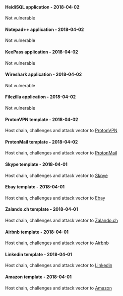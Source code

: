 #### HeidiSQL application - 2018-04-02
Not vulnerable


#### Notepad++ application - 2018-04-02
Not vulnerable


#### KeePass application - 2018-04-02
Not vulnerable


#### Wireshark application - 2018-04-02
Not vulnerable


#### Filezilla application - 2018-04-02
Not vulnerable


#### ProtonVPN template - 2018-04-02
Host chain, challenges and attack vector to [ProtonVPN](/docs/protonvpn_20180402)


#### ProtonMail template - 2018-04-02
Host chain, challenges and attack vector to [ProtonMail](/docs/protonmail_20180402)


#### Skype template - 2018-04-01
Host chain, challenges and attack vector to [Skpye](/docs/skype_20180401)


#### Ebay template - 2018-04-01
Host chain, challenges and attack vector to [Ebay](/docs/ebay_20180401)


#### Zalando.ch template  - 2018-04-01
Host chain, challenges and attack vector to [Zalando.ch](/docs/zalandoch_20180401)


#### Airbnb template  - 2018-04-01
Host chain, challenges and attack vector to [Airbnb](/docs/airbnb_20180401)


#### Linkedin template  - 2018-04-01
Host chain, challenges and attack vector to [Linkedin](/docs/linkedin_20180401)


#### Amazon template - 2018-04-01
Host chain, challenges and attack vector to [Amazon](/docs/amazon_20180401)
